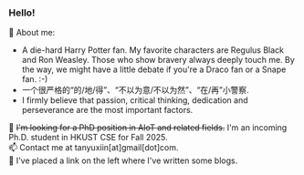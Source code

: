 ### Hello!

💬 About me:
- A die-hard Harry Potter fan. My favorite characters are Regulus Black and Ron Weasley. Those who show bravery always deeply touch me. By the way, we might have a little debate if you're a Draco fan or a Snape fan. :-)  
- 一个很严格的“的/地/得”、“不以为意/不以为然”、“在/再”小警察. 
- I firmly believe that passion, critical thinking, dedication and perseverance are the most important factors.

🔭 ~~I'm looking for a PhD position in AIoT and related fields.~~ I'm an incoming Ph.D. student in HKUST CSE for Fall 2025.     
📫 Contact me at tanyuxiin[at]gmail[dot]com.    
📖 I've placed a link on the left where I've written some blogs. 
